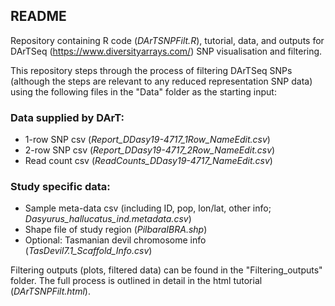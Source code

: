 ## README

Repository containing R code (*DArTSNPFilt.R*), tutorial, data, and outputs for DArTSeq (https://www.diversityarrays.com/) SNP visualisation and filtering. 

This repository steps through the process of filtering DArTSeq SNPs (although the steps are relevant to any reduced representation SNP data) using the following files in the "Data" folder as the starting input:  

### Data supplied by DArT:
* 1-row SNP csv (*Report_DDasy19-4717_1Row_NameEdit.csv*)  
* 2-row SNP csv (*Report_DDasy19-4717_2Row_NameEdit.csv*)  
* Read count csv (*ReadCounts_DDasy19-4717_NameEdit.csv*)  

### Study specific data:  
* Sample meta-data csv (including ID, pop, lon/lat, other info; *Dasyurus_hallucatus_ind.metadata.csv*)  
* Shape file of study region (*PilbaraIBRA.shp*)  
* Optional: Tasmanian devil chromosome info (*TasDevil7.1_Scaffold_Info.csv*)  

Filtering outputs (plots, filtered data) can be found in the "Filtering_outputs" folder. The full process is outlined in detail in the html tutorial (*DArTSNPFilt.html*).